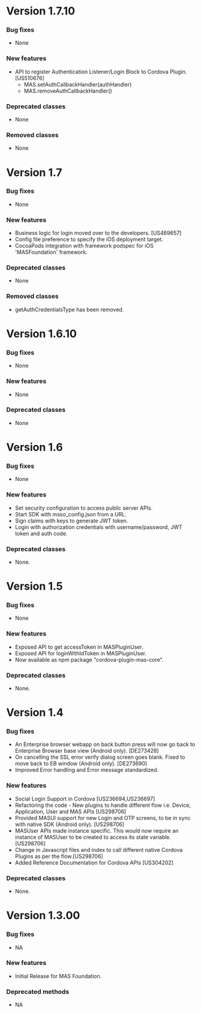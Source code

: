 # Version 1.7.10

### Bug fixes
- None

### New features
- API to register Authentication Listener/Login Block to Cordova Plugin. [US510676]
  - MAS.setAuthCallbackHandler(authHandler)
  - MAS.removeAuthCallbackHandler()

### Deprecated classes
- None

### Removed classes
- None

# Version 1.7

### Bug fixes
- None

### New features
- Business logic for login moved over to the developers. [US469657]
- Config file preference to specify the iOS deployment target.
- CocoaPods integration with framework podspec for iOS 'MASFoundation' framework.

### Deprecated classes
- None

### Removed classes
- getAuthCredentialsType has been removed.

# Version 1.6.10

### Bug fixes
- None

### New features
- None

### Deprecated classes
- None

# Version 1.6

### Bug fixes
- None

### New features
- Set security configuration to access public server APIs.
- Start SDK with msso_config.json from a URL.
- Sign claims with keys to generate JWT token.
- Login with authorization credentials with username/password, JWT token and auth code.

### Deprecated classes
- None.

# Version 1.5

### Bug fixes
- None

### New features
- Exposed API to get accessToken in MASPluginUser.
- Exposed API for loginWithIdToken in MASPluginUser.
- Now available as npm package "cordova-plugin-mas-core".

### Deprecated classes
- None.

# Version 1.4

### Bug fixes
- An Enterprise browser webapp on back button press will now go back to Enterprise Browser base view (Android only). [DE273428]
- On cancelling the SSL error verify dialog screen goes blank. Fixed to move back to EB window (Android only). [DE273690]
- Improved Error handling and Error message standardized.

### New features
- Social Login Support in Cordova [US236694,US236697]
- Refactoring the code - New plugins to handle different flow i.e. Device, Application, User and MAS APIs  [US298706]
- Provided MASUI support for new Login and OTP screens, to be in sync with native SDK (Android only). [US298706]
- MASUser APIs made instance specific. This would now require an instance of MASUser to be created to access its state variable.[US298706]
- Change in Javascript files and index to call different native Cordova Plugins as per the flow.[US298706]
- Added Reference Documentation for Cordova APIs [US304202]

### Deprecated classes
- None.

# Version 1.3.00

### Bug fixes
- NA

### New features
- Initial Release for MAS Foundation.

### Deprecated methods
- NA


 [mag]: https://docops.ca.com/mag
 [mas.ca.com]: http://mas.ca.com/
 [docs]: http://mas.ca.com/docs/
 [blog]: http://mas.ca.com/blog/

 [releases]: ../../releases
 [contributing]: /CONTRIBUTING.md
 [license-link]: /LICENSE